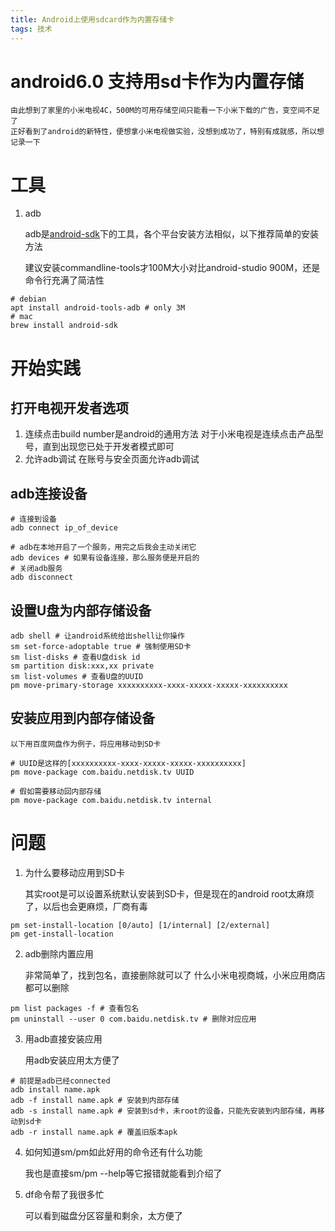 ```yaml
---
title: Android上使用sdcard作为内置存储卡
tags: 技术
---
```


# android6.0 支持用sd卡作为内置存储

	由此想到了家里的小米电视4C，500M的可用存储空间只能看一下小米下载的广告，变空间不足了
	正好看到了android的新特性，便想拿小米电视做实验，没想到成功了，特别有成就感，所以想记录一下

# 工具
1. adb

	adb是[android-sdk](https://developer.android.com/studio#downloads)下的工具，各个平台安装方法相似，以下推荐简单的安装方法

	建议安装commandline-tools才100M大小对比android-studio 900M，还是命令行充满了简洁性
```shell
# debian
apt install android-tools-adb # only 3M
# mac
brew install android-sdk
```

# 开始实践
## 打开电视开发者选项
1. 连续点击build number是android的通用方法
	对于小米电视是连续点击产品型号，直到出现您已处于开发者模式即可
2. 允许adb调试
	在账号与安全页面允许adb调试

## adb连接设备
```shell
# 连接到设备
adb connect ip_of_device

# adb在本地开启了一个服务，用完之后我会主动关闭它
adb devices # 如果有设备连接，那么服务便是开启的
# 关闭adb服务
adb disconnect
```

## 设置U盘为内部存储设备
```shell
adb shell # 让android系统给出shell让你操作
sm set-force-adoptable true # 强制使用SD卡
sm list-disks # 查看U盘disk id
sm partition disk:xxx,xx private
sm list-volumes # 查看U盘的UUID
pm move-primary-storage xxxxxxxxxx-xxxx-xxxxx-xxxxx-xxxxxxxxxx
```

## 安装应用到内部存储设备

	以下用百度网盘作为例子，将应用移动到SD卡
```shell
# UUID是这样的[xxxxxxxxxx-xxxx-xxxxx-xxxxx-xxxxxxxxxx]
pm move-package com.baidu.netdisk.tv UUID

# 假如需要移动回内部存储
pm move-package com.baidu.netdisk.tv internal
```

# 问题
1. 为什么要移动应用到SD卡

	其实root是可以设置系统默认安装到SD卡，但是现在的android root太麻烦了，以后也会更麻烦，厂商有毒
```shell
pm set-install-location [0/auto] [1/internal] [2/external]
pm get-install-location
```

2. adb删除内置应用

	非常简单了，找到包名，直接删除就可以了
	什么小米电视商城，小米应用商店都可以删除
```shell
pm list packages -f # 查看包名
pm uninstall --user 0 com.baidu.netdisk.tv # 删除对应应用
```

3. 用adb直接安装应用

	用adb安装应用太方便了
```shell
# 前提是adb已经connected
adb install name.apk
adb -f install name.apk # 安装到内部存储
adb -s install name.apk # 安装到sd卡，未root的设备，只能先安装到内部存储，再移动到sd卡
adb -r install name.apk # 覆盖旧版本apk
```

4. 如何知道sm/pm如此好用的命令还有什么功能

	我也是直接sm/pm --help等它报错就能看到介绍了

5. df命令帮了我很多忙

	可以看到磁盘分区容量和剩余，太方便了
